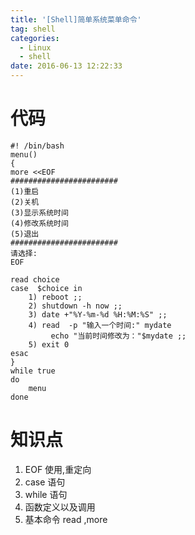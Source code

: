 ```yaml
---
title: '[Shell]简单系统菜单命令'
tag: shell
categories:
  - Linux
  - shell
date: 2016-06-13 12:22:33
---
```


# 代码

```
#! /bin/bash
menu()
{
more <<EOF
########################
(1)重启
(2)关机
(3)显示系统时间
(4)修改系统时间
(5)退出
########################
请选择:
EOF

read choice
case  $choice in
    1) reboot ;;
    2) shutdown -h now ;;
    3) date +"%Y-%m-%d %H:%M:%S" ;;
    4) read  -p "输入一个时间:" mydate
         echo "当前时间修改为："$mydate ;;
    5) exit 0
esac
}
while true
do
    menu
done
```

# 知识点

1. EOF 使用,重定向
2. case 语句
3. while 语句
4. 函数定义以及调用
5. 基本命令 read ,more

